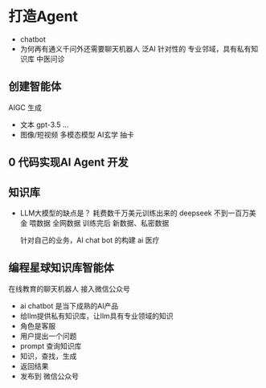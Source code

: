 # 打造Agent

- chatbot
- 为何再有通义千问外还需要聊天机器人
  泛AI
  针对性的
  专业邻域，具有私有知识库
  中医问诊

## 创建智能体
  AIGC 生成
  - 文本 gpt-3.5 ...
  - 图像/短视频 多模态模型
  AI玄学 抽卡

## 0 代码实现AI Agent 开发

## 知识库
- LLM大模型的缺点是？
  耗费数千万美元训练出来的
  deepseek 不到一百万美金
  喂数据 全网数据
  训练完后
  新数据、私密数据

  针对自己的业务，AI chat bot 的构建
  ai 医疗

## 编程星球知识库智能体
   在线教育的聊天机器人 接入微信公众号
   - ai chatbot 是当下成熟的AI产品
   - 给llm提供私有知识库，让llm具有专业领域的知识
   - 角色是客服
   - 用户提出一个问题
   - prompt 查询知识库
   - 知识，查找，生成
   - 返回结果
   - 发布到 微信公众号